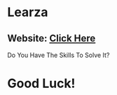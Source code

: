 # Learza
<h2>Website: <a href='https://learza.netlify.app'>Click Here</a> </h2>

<p>Do You Have The Skills To Solve It?</p>

<h1>Good Luck!</h1>
